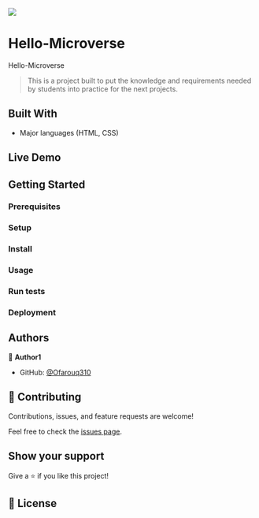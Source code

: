 ![](https://img.shields.io/badge/Microverse-blueviolet)

# Hello-Microverse
Hello-Microverse

> This is a project built to put the knowledge and requirements needed by students into practice for the next projects.


## Built With

- Major languages (HTML, CSS)

## Live Demo 

## Getting Started

### Prerequisites

### Setup

### Install

### Usage

### Run tests

### Deployment



## Authors

👤 **Author1**

- GitHub: [@Ofarouq310](https://github.com/Ofarouq310)

## 🤝 Contributing

Contributions, issues, and feature requests are welcome!

Feel free to check the [issues page](../../issues/).

## Show your support

Give a ⭐️ if you like this project!

## 📝 License
